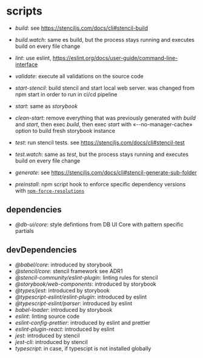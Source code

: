 # scripts

* *build*: see <https://stenciljs.com/docs/cli#stencil-build>
* *build.watch*: same es build, but the process stays running and executes build on every file change
* *lint*: use eslint, <https://eslint.org/docs/user-guide/command-line-interface>
* *validate*: execute all validations on the source code
* *start-stencil*: build stencil and start local web server. was changed from npm start in order to run in ci/cd pipeline
* *start*: same as *storybook*
* *clean-start*: remove everything that was previously generated with *build* and *start*, then exec *build*, then exec *start* with «--no-manager-cache» option to build fresh storybook instance
* *test*: run stencil tests. see <https://stenciljs.com/docs/cli#stencil-test>
* *test.watch*: same as *test*, but the process stays running and executes build on every file change
* *generate*: see <https://stenciljs.com/docs/cli#stencil-generate-sub-folder>

* *preinstall*: npm script hook to enforce specific dependency versions with [`npm-force-resolutions`](https://www.npmjs.com/package/npm-force-resolutions)



## dependencies

* *@db-ui/core*: style defintions from DB UI Core with pattern specific partials

## devDependencies

* *@babel/core*: introduced by storybook
* *@stencil/core*: stencil framework see ADR1
* *@stencil-community/eslint-plugin*: linting rules for stencil
* *@storybook/web-components*: introduced by storybook
* *@types/jest*: introduced by storybook
* *@typescript-eslint/eslint-plugin*: introduced by eslint
* *@typescript-eslint/parser*: introduced by eslint
* *babel-loader*: introduced by storybook
* *eslint*: linting source code
* *eslint-config-prettier*: introduced by eslint and prettier
* *eslint-plugin-react*: introduced by eslint
* *jest*: introduced by stencil
* *jest-cli*: introduced by stencil
* *typescript*: in case, if typescipt is not installed globally

